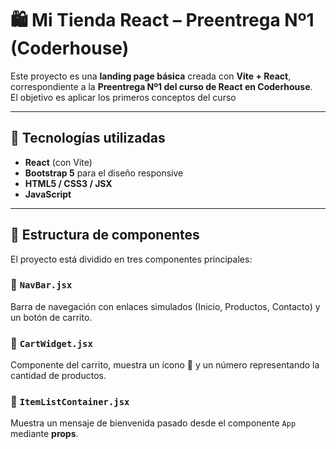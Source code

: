 # 🛍️ Mi Tienda React – Preentrega Nº1 (Coderhouse)

Este proyecto es una **landing page básica** creada con **Vite + React**, correspondiente a la **Preentrega Nº1 del curso de React en Coderhouse**.  
El objetivo es aplicar los primeros conceptos del curso

---

## 🚀 Tecnologías utilizadas

- **React** (con Vite)
- **Bootstrap 5** para el diseño responsive
- **HTML5 / CSS3 / JSX**
- **JavaScript**

---

## 🧩 Estructura de componentes

El proyecto está dividido en tres componentes principales:

### 🔹 `NavBar.jsx`
Barra de navegación con enlaces simulados (Inicio, Productos, Contacto) y un botón de carrito.

### 🔹 `CartWidget.jsx`
Componente del carrito, muestra un ícono 🛒 y un número representando la cantidad de productos.

### 🔹 `ItemListContainer.jsx`
Muestra un mensaje de bienvenida pasado desde el componente `App` mediante **props**.
